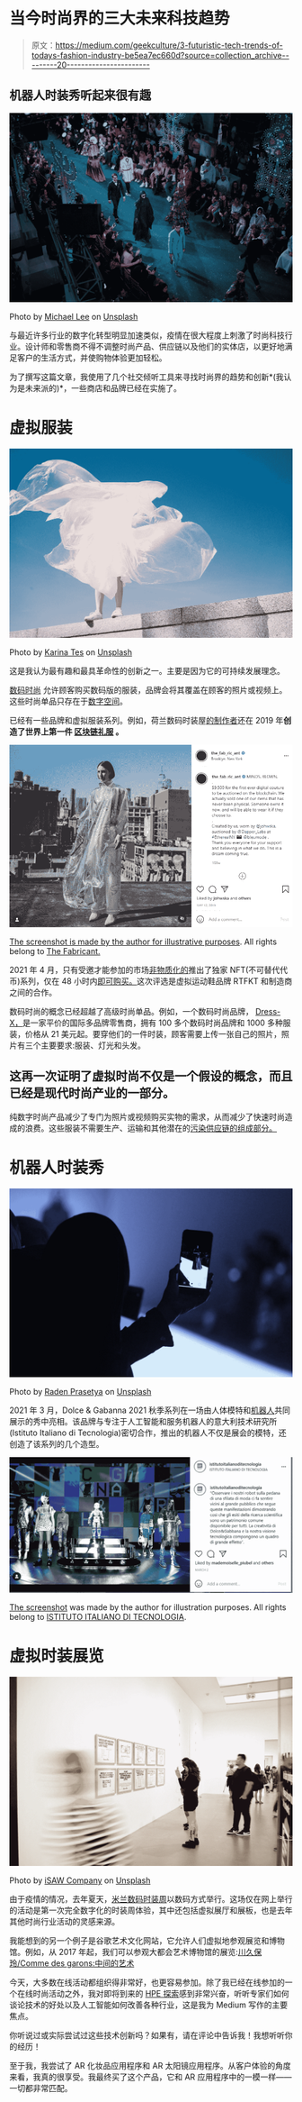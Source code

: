 # 当今时尚界的三大未来科技趋势

> 原文：<https://medium.com/geekculture/3-futuristic-tech-trends-of-todays-fashion-industry-be5ea7ec660d?source=collection_archive---------20----------------------->

## 机器人时装秀听起来很有趣

![](img/f985eb8037108a71c7cbe4d0c95ee700.png)

Photo by [Michael Lee](https://unsplash.com/@guoshiwushuang?utm_source=medium&utm_medium=referral) on [Unsplash](https://unsplash.com?utm_source=medium&utm_medium=referral)

与最近许多行业的数字化转型明显加速类似，疫情在很大程度上刺激了时尚科技行业。设计师和零售商不得不调整时尚产品、供应链以及他们的实体店，以更好地满足客户的生活方式，并使购物体验更加轻松。

为了撰写这篇文章，我使用了几个社交倾听工具来寻找时尚界的趋势和创新*(我认为是未来派的)*，一些商店和品牌已经在实施了。

# 虚拟服装

![](img/f802ecfb074e4072c423c07022b48bd1.png)

Photo by [Karina Tes](https://unsplash.com/@karinatess?utm_source=medium&utm_medium=referral) on [Unsplash](https://unsplash.com?utm_source=medium&utm_medium=referral)

这是我认为最有趣和最具革命性的创新之一。主要是因为它的可持续发展理念。

[数码时尚](https://www.businessinsider.com/what-is-digital-fashion-the-fabricant-nft-tribute-brand-2021-3?IR=T) 允许顾客购买数码版的服装，品牌会将其覆盖在顾客的照片或视频上。这些时尚单品只存在于[数字空间](https://www.voguebusiness.com/technology/these-platforms-want-to-be-the-farfetch-of-digital-fashion)。

已经有一些品牌和虚拟服装系列。例如，荷兰数码时装屋[的制作者](https://www.thefabricant.com/)还在 2019 年**创造了世界上第一件 [**区块链礼服**](https://luxurylaunches.com/auctions/this-is-the-worlds-first-ever-digital-blockchain-dress-and-it-sold-for-9500.php) 。**

![](img/9cb79857d57504822a65fd6c54c071b4.png)

[The screenshot is made by the author for illustrative purposes](https://www.instagram.com/p/BxVzibUopFM/?utm_source=ig_embed). All rights belong to [The Fabricant.](https://www.instagram.com/the_fab_ric_ant/)

2021 年 4 月，只有受邀才能参加的市场[非物质化的](https://thedematerialised.com/)推出了独家 NFT(不可替代代币)系列，仅在 48 小时内[即可购买。](https://www.prnewswire.com/news-releases/exclusive-nft-collection-from-rtfkt-and-the-fabricant-drops-april-16th-on-the-dematerialised-marketspace-301270717.html)这次评选是虚拟运动鞋品牌 RTFKT 和制造商之间的合作。

数码时尚的概念已经超越了高级时尚单品。例如，一个数码时尚品牌， [Dress-X，](https://dressx.com/)是一家平价的国际多品牌零售商，拥有 100 多个数码时尚品牌和 1000 多种服装，价格从 21 美元起。要穿他们的一件时装，顾客需要上传一张自己的照片，照片有三个主要要求:服装、灯光和头发。

## 这再一次证明了虚拟时尚不仅是一个假设的概念，而且已经是现代时尚产业的一部分。

纯数字时尚产品减少了专门为照片或视频购买实物的需求，从而减少了快速时尚造成的浪费。这些服装不需要生产、运输和其他潜在的[污染供应链的组成部分。](https://www.businessinsider.com/what-is-digital-fashion-the-fabricant-nft-tribute-brand-2021-3?IR=T)

# 机器人时装秀

![](img/9e09d4579c8333e1ed2004be2f9cd59c.png)

Photo by [Raden Prasetya](https://unsplash.com/@radenprasetya?utm_source=medium&utm_medium=referral) on [Unsplash](https://unsplash.com?utm_source=medium&utm_medium=referral)

2021 年 3 月，Dolce & Gabanna 2021 秋季系列在一场由人体模特和[机器人](https://www.wmagazine.com/fashion/dolce-gabbana-fall-2021-robots)共同展示的秀中亮相。该品牌与专注于人工智能和服务机器人的意大利技术研究所(Istituto Italiano di Tecnologia)密切合作，推出的机器人不仅是展会的模特，还创造了该系列的几个造型。

![](img/6389ea59f8dc2f572c23f5a62c415474.png)

[The screenshot](https://www.instagram.com/p/CL6vQWNnjfc/) was made by the author for illustration purposes. All rights belong to [ISTITUTO ITALIANO DI TECNOLOGIA](https://www.instagram.com/explore/locations/258757358/istituto-italiano-di-tecnologia/).

# 虚拟时装展览

![](img/ad14ee8f330cd6ad973e621e033ec3c5.png)

Photo by [iSAW Company](https://unsplash.com/@isaw?utm_source=medium&utm_medium=referral) on [Unsplash](https://unsplash.com?utm_source=medium&utm_medium=referral)

由于疫情的情况，去年夏天，[米兰数码时装周](https://www.yesmilano.it/en/whats-on/all-events/milano-digital-fashion-week)以数码方式举行。这场仅在网上举行的活动是第一次完全数字化的时装周体验，其中还包括虚拟展厅和展板，也是去年其他时尚行业活动的灵感来源。

我能想到的另一个例子是谷歌艺术文化网站，它允许人们虚拟地参观展览和博物馆。例如，从 2017 年起，我们可以参观大都会艺术博物馆的展览:[川久保玲/Comme des garons:中间的艺术](https://artsandculture.google.com/exhibit/rei-kawakubo-comme-des-gar%C3%A7ons-%C2%A0art-of-the-in-between/sgJSRCff8h7zKA?hl=en)

今天，大多数在线活动都组织得非常好，也更容易参加。除了我已经在线参加的一个在线时尚活动之外，我对即将到来的 [HPE 探索](https://www.hpe.com/us/en/discover.html)感到非常兴奋，听听专家们如何谈论技术的好处以及人工智能如何改善各种行业，这是我为 Medium 写作的主要焦点。

你听说过或实际尝试过这些技术创新吗？如果有，请在评论中告诉我！我想听听你的经历！

至于我，我尝试了 AR 化妆品应用程序和 AR 太阳镜应用程序。从客户体验的角度来看，我真的很享受。我最终买了这个产品，它和 AR 应用程序中的一模一样——一切都非常匹配。
